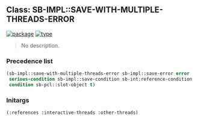 ## Class: SB-IMPL::SAVE-WITH-MULTIPLE-THREADS-ERROR
[![package](https://img.shields.io/badge/Package-SB--IMPL-5f9ea0.svg?style=social&colorA=999999)](../) [![type](https://img.shields.io/badge/Type-Class-5f9ea0.svg?style=social&colorA=999999)](../#class) 

> No description.

### Precedence list
```cl
(sb-impl::save-with-multiple-threads-error sb-impl::save-error error
 serious-condition sb-impl::save-condition sb-int:reference-condition
 condition sb-pcl::slot-object t)
```
### Initargs
```cl
(:references :interactive-threads :other-threads)
```
